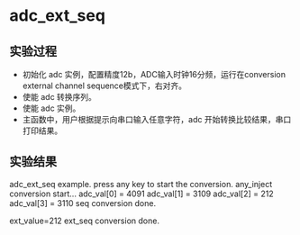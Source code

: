 # adc_ext_seq

## 实验过程

+ 初始化 adc 实例，配置精度12b，ADC输入时钟16分频，运行在conversion external channel sequence模式下，右对齐。
+ 使能 adc 转换序列。
+ 使能 adc 实例。
+ 主函数中，用户根据提示向串口输入任意字符，adc 开始转换比较结果，串口打印结果。

## 实验结果

adc_ext_seq example.
press any key to start the conversion.
any_inject conversion start...
adc_val[0] = 4091
adc_val[1] = 3109
adc_val[2] = 212
adc_val[3] = 3110
seq conversion done.

ext_value=212
ext_seq conversion done.